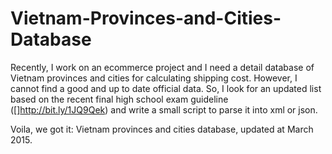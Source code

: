 # Vietnam-Provinces-and-Cities-Database

Recently, I work on an ecommerce project and I need a detail database of Vietnam provinces and cities for calculating shipping cost. However, I cannot find a good and up to date official data. So, I look for an updated list based on the recent final high school exam guideline ([]http://bit.ly/1JQ9Qek) and write a small script to parse it into xml or json.

Voila, we got it: Vietnam provinces and cities database, updated at March 2015.

